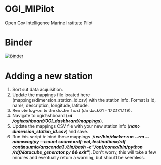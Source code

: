 # OGI_MIPilot
Open Gov Intelligence Marine Institute Pilot

# Binder
[![Binder](https://mybinder.org/badge_logo.svg)](https://mybinder.org/v2/gh/IrishMarineInstitute/OGI_MIPilot/master)

# Adding a new station
1. Sort out data acquisition.
2. Update the mappings file located here (mappings/dimension_station_id.csv) with the station info. Format is id, name, description, longitude, latitude.
3. Remote log-on to the docker host (dmdock01 - 172.17.1.119).
4. Navigate to ogidashboard (***cd /ogidashboard/OGI_dashboard/mappings***).
5. Update the mappings CSV file with your new station info (***nano dimension_station_id.csv***) and save.
6. Run this script to bind those mappings (***/usr/bin/docker run --rm --name=ogipy --mount source=rdf-vol,destination=/rdf continuumio/anaconda3 /bin/bash -c "/opt/conda/bin/python /rdf/datacube_generator.py && exit"***). Don't worry, this will take a few minutes and eventually return a warning, but should be seemless.
